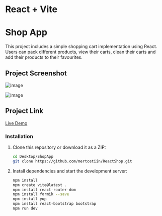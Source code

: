 # React + Vite

# Shop App

This project includes a simple shopping cart implementation using React. Users can pack different products, view their carts, clean their carts and add their products to their favourites.

## Project Screenshot

![image](https://github.com/mertcetiin/ReactShop/assets/102957602/9705dd6d-6e7d-4ffc-a2fe-b81cf259e728)

![image](https://github.com/mertcetiin/ReactShop/assets/102957602/c0039825-8ef5-4da8-8ca1-10a664fd04dd)


## Project Link

[Live Demo]()


### Installation

1. Clone this repository or download it as a ZIP:

   ```bash
   cd Desktop/ShopApp
   git clone https://github.com/mertcetiin/ReactShop.git

2. Install dependencies and start the development server:

   ```bash
   npm install
   npm create vite@latest .
   npm install react-router-dom
   npm install formik --save
   npm install yup
   npm install react-bootstrap bootstrap
   npm run dev
